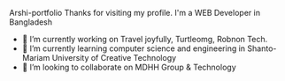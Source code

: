 Arshi-portfolio
Thanks for visiting my profile. I'm a WEB Developer in Bangladesh
- 🔭 I’m currently working on Travel joyfully, Turtleomg, Robnon Tech.
- 🌱 I’m currently learning computer science and engineering in Shanto-Mariam University of Creative Technology
- 👯 I’m looking to collaborate on MDHH Group & Technology
